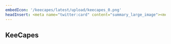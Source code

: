 ```yaml
---
embedIcon: '/keecapes/latest/upload/keecapes_0.png'
headInsert: <meta name="twitter:card" content="summary_large_image"><meta http-equiv="Refresh" content="0; url='../'" />
---
```

## KeeCapes
